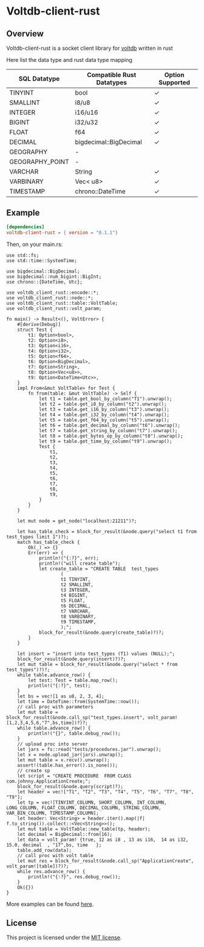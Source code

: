 # Voltdb-client-rust

## Overview

Voltdb-client-rust is a socket client library for [voltdb] written in rust

Here list the data type and rust data type mapping 

| SQL Datatype 	| Compatible Rust Datatypes 	| Option Supported 	|
|---	|---	|---	|
| TINYINT 	| bool 	|  ✓	|
| SMALLINT 	| i8/u8 	|  ✓	|
| INTEGER 	| i16/u16 	|  ✓	|
| BIGINT 	| i32/u32 	|  ✓	|
| FLOAT 	| f64 	|  ✓	|
| DECIMAL 	| bigdecimal::BigDecimal 	|  ✓	|
| GEOGRAPHY 	| - 	|  	|
| GEOGRAPHY_POINT 	| - 	|  	|
| VARCHAR 	| String 	| ✓ 	|
| VARBINARY 	| Vec< u8> 	|  ✓	|
| TIMESTAMP 	| chrono::DateTime 	|  ✓	|


[voltdb]: https://github.com/VoltDB/voltdb
[mit-badge]: https://img.shields.io/badge/license-MIT-blue.svg

## Example


```toml
[dependencies]
voltdb-client-rust = { version = "0.1.1"}
```
Then, on your main.rs:

```rust,no_run
use std::fs;
use std::time::SystemTime;

use bigdecimal::BigDecimal;
use bigdecimal::num_bigint::BigInt;
use chrono::{DateTime, Utc};

use voltdb_client_rust::encode::*;
use voltdb_client_rust::node::*;
use voltdb_client_rust::table::VoltTable;
use voltdb_client_rust::volt_param;

fn main() -> Result<(), VoltError> {
    #[derive(Debug)]
    struct Test {
        t1: Option<bool>,
        t2: Option<i8>,
        t3: Option<i16>,
        t4: Option<i32>,
        t5: Option<f64>,
        t6: Option<BigDecimal>,
        t7: Option<String>,
        t8: Option<Vec<u8>>,
        t9: Option<DateTime<Utc>>,
    }
    impl From<&mut VoltTable> for Test {
        fn from(table: &mut VoltTable) -> Self {
            let t1 = table.get_bool_by_column("T1").unwrap();
            let t2 = table.get_i8_by_column("t2").unwrap();
            let t3 = table.get_i16_by_column("t3").unwrap();
            let t4 = table.get_i32_by_column("t4").unwrap();
            let t5 = table.get_f64_by_column("t5").unwrap();
            let t6 = table.get_decimal_by_column("t6").unwrap();
            let t7 = table.get_string_by_column("t7").unwrap();
            let t8 = table.get_bytes_op_by_column("t8").unwrap();
            let t9 = table.get_time_by_column("t9").unwrap();
            Test {
                t1,
                t2,
                t3,
                t4,
                t5,
                t6,
                t7,
                t8,
                t9,
            }
        }
    }

    let mut node = get_node("localhost:21211")?;

    let has_table_check = block_for_result(&node.query("select t1 from test_types limit 1")?);
    match has_table_check {
        Ok(_) => {}
        Err(err) => {
            println!("{:?}", err);
            println!("will create table");
            let create_table = "CREATE TABLE  test_types
                    (
                    t1 TINYINT,
                    t2 SMALLINT,
                    t3 INTEGER,
                    t4 BIGINT,
                    t5 FLOAT,
                    t6 DECIMAL,
                    t7 VARCHAR,
                    t8 VARBINARY,
                    t9 TIMESTAMP,
                    );";
            block_for_result(&node.query(create_table)?)?;
        }
    }

    let insert = "insert into test_types (T1) values (NULL);";
    block_for_result(&node.query(insert)?)?;
    let mut table = block_for_result(&node.query("select * from test_types")?)?;
    while table.advance_row() {
        let test: Test = table.map_row();
        println!("{:?}", test);
    }
    let bs = vec![1 as u8, 2, 3, 4];
    let time = DateTime::from(SystemTime::now());
    // call proc with parameters
    let mut table = block_for_result(&node.call_sp("test_types.insert", volt_param![1,2,3,4,5,6,"7",bs,time])?)?;
    while table.advance_row() {
        println!("{}", table.debug_row());
    }
    // upload proc into server
    let jars = fs::read("tests/procedures.jar").unwrap();
    let x = node.upload_jar(jars).unwrap();
    let mut table = x.recv().unwrap();
    assert!(table.has_error().is_none());
    // create sp
    let script = "CREATE PROCEDURE  FROM CLASS com.johnny.ApplicationCreate;";
    block_for_result(&node.query(script)?);
    let header = vec!["T1", "T2", "T3", "T4", "T5", "T6", "T7", "T8", "T9"];
    let tp = vec![TINYINT_COLUMN, SHORT_COLUMN, INT_COLUMN, LONG_COLUMN, FLOAT_COLUMN, DECIMAL_COLUMN, STRING_COLUMN, VAR_BIN_COLUMN, TIMESTAMP_COLUMN];
    let header: Vec<String> = header.iter().map(|f| f.to_string()).collect::<Vec<String>>();
    let mut table = VoltTable::new_table(tp, header);
    let decimal = BigDecimal::from(16);
    let data = volt_param! {true, 12 as i8 , 13 as i16,  14 as i32,  15.0, decimal  , "17",bs, time   };
    table.add_row(data);
    // call proc with volt table
    let mut res = block_for_result(&node.call_sp("ApplicationCreate", volt_param![table])?)?;
    while res.advance_row() {
        println!("{:?}", res.debug_row());
    }
    Ok({})
}
```

More examples can be found [here][examples].


[examples]: https://github.com/johnnywale/voltdb-client-rust/blob/master/tests/integration_test.rs



## License

This project is licensed under the [MIT license].

[MIT license]: https://github.com/johnnywale/voltdb-client-rust/blob/master/LICENSE
